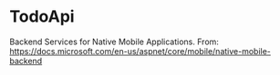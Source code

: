 # TodoApi
 Backend Services for Native Mobile Applications. From: https://docs.microsoft.com/en-us/aspnet/core/mobile/native-mobile-backend
